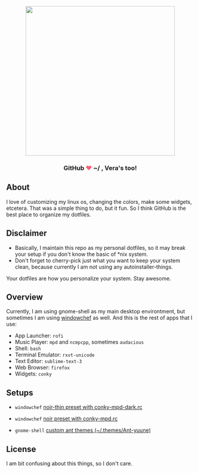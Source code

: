 <div align="center">
	<img src="https://github.com/yuune/dotfiles/raw/master/README-header.png" width="400px">
	<h3>GitHub <font color="#ff5d74">❤</font> ~/ , Vera's too!</h3>
</div>

## About
I love of customizing my linux os, changing the colors, make some widgets, etcetera. 
That was a simple thing to do, but it fun. So I think GitHub is the best place to organize my dotfiles. 

## Disclaimer
* Basically, I maintain this repo as my personal dotfiles, so it may break your setup if you don't know the basic of *nix system.
* Don't forget to cherry-pick just what you want to keep your system clean, because currently I am not using any autoinstaller-things.
 
 Your dotfiles are how you personalize your system. Stay awesome.
 
## Overview
Currently, I am using gnome-shell as my main desktop environtment, but sometimes I am using [windowchef](https://github.com/tudurom/windowchef) as well.
And this is the rest of apps that I use:
- App Launcher: `rofi`
- Music Player: `mpd` and `ncmpcpp`, sometimes `audacious`
- Shell: `bash`
- Terminal Emulator: `rxvt-unicode`
- Text Editor: `sublime-text-3`
- Web Browser: `firefox`
- Widgets: `conky`

## Setups
* `windowchef` [noir-thin preset with conky-mpd-dark.rc](https://github.com/yuune/dotfiles/raw/master/previews/noir-thin.png) 

* `windowchef` [noir preset with conky-mpd.rc](https://github.com/yuune/dotfiles/raw/master/previews/noir.png)

* `gnome-shell` [custom ant themes (~/.themes/Ant-yuune)](https://github.com/yuune/dotfiles/raw/master/.themes/Ant-yuune/preview.png)

## License
I am bit confusing about this things, so I don't care.
